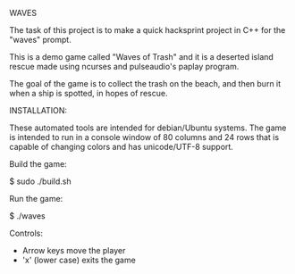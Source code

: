 WAVES

The task of this project is to make a quick hacksprint project in C++ for the "waves" prompt.

This is a demo game called "Waves of Trash" and it is a deserted island rescue made using ncurses and pulseaudio's paplay program.

The goal of the game is to collect the trash on the beach, and then burn it when a ship is spotted, in hopes of rescue.

INSTALLATION:

These automated tools are intended for debian/Ubuntu systems. The game is intended to run in a console window of 80 columns and 24 rows that is capable of changing colors and has unicode/UTF-8 support.

Build the game:

$ sudo ./build.sh

Run the game:

$ ./waves

Controls:

- Arrow keys move the player
- 'x' (lower case) exits the game
